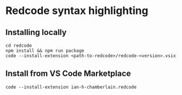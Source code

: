 # Redcode syntax highlighting

## Installing locally

```shell
cd redcode
npm install && npm run package
code --install-extension <path-to-redcode>/redcode-<version>.vsix
```

## Install from VS Code Marketplace

```shell
code --install-extension ian-h-chamberlain.redcode
```
